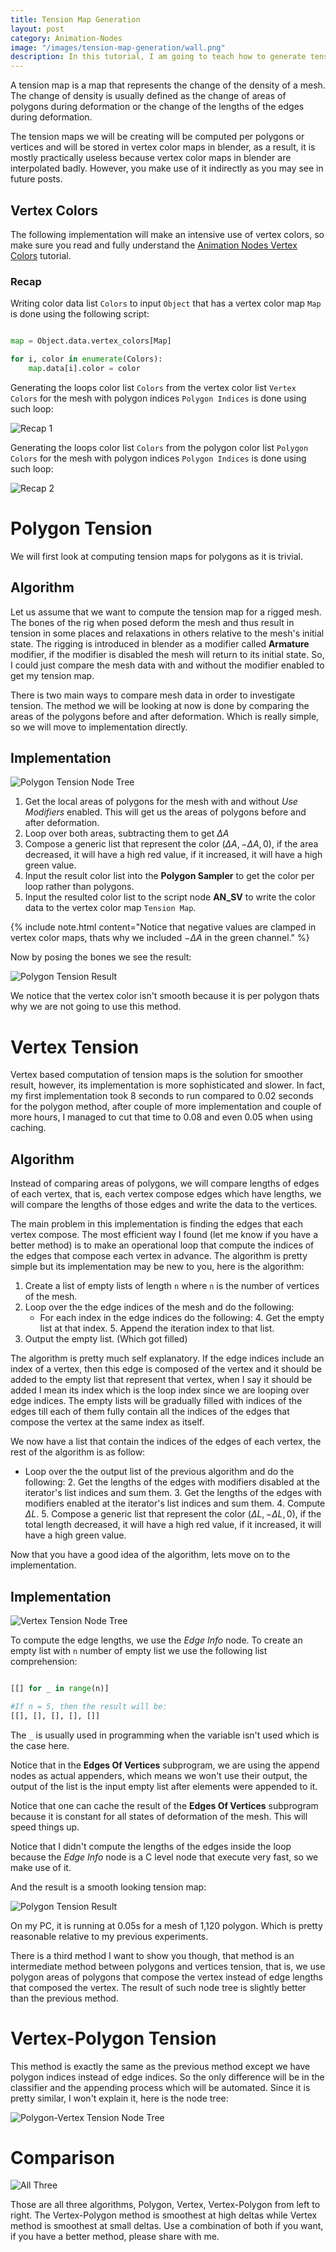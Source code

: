```yaml
---
title: Tension Map Generation
layout: post
category: Animation-Nodes
image: "/images/tension-map-generation/wall.png"
description: In this tutorial, I am going to teach how to generate tension maps in blender using Animation Nodes.
---
```


A tension map is a map that represents the change of the density of a mesh. The change of density is usually defined as the change of areas of polygons during deformation or the change of the lengths of the edges during deformation.

The tension maps we will be creating will be computed per polygons or vertices and will be stored in vertex color maps in blender, as a result, it is mostly practically useless because vertex color maps in blender are interpolated badly. However, you make use of it indirectly as you may see in future posts.


## Vertex Colors

The following implementation will make an intensive use of vertex colors, so make sure you read and fully understand the [Animation Nodes Vertex Colors](https://squircleart.github.io/animation-nodes/animation-nodes-vertex-colors.html) tutorial.

### Recap

Writing color data list `Colors` to input `Object` that has a vertex color map `Map` is done using the following script:

~~~python

map = Object.data.vertex_colors[Map]

for i, color in enumerate(Colors):
	map.data[i].color = color

~~~

Generating the loops color list `Colors` from the vertex color list `Vertex Colors` for the mesh with polygon indices `Polygon Indices` is done using such loop:

![Recap 1](/images/tension-map-generation/recap_1.png)

Generating the loops color list `Colors` from the polygon color list `Polygon Colors` for the mesh with polygon indices `Polygon Indices` is done using such loop:

![Recap 2](/images/tension-map-generation/recap_2.png)

# Polygon Tension

We will first look at computing tension maps for polygons as it is trivial.

## Algorithm

Let us assume that we want to compute the tension map for a rigged mesh. The bones of the rig when posed deform the mesh and thus result in tension in some places and relaxations in others relative to the mesh's initial state. The rigging is introduced in blender as a modifier called **Armature** modifier, if the modifier is disabled the mesh will return to its initial state. So, I could just compare the mesh data with and without the modifier enabled to get my tension map.

There is two main ways to compare mesh data in order to investigate tension. The method we will be looking at now  is done by comparing the areas of the polygons before and after deformation. Which is really simple, so we will move to implementation directly.

## Implementation

![Polygon Tension Node Tree](/images/tension-map-generation/polygon_tension_node_tree.png)

1. Get the local areas of polygons for the mesh with and without *Use Modifiers* enabled. This will get us the areas of polygons before and after deformation.
2. Loop over both areas, subtracting them to get $\Delta {A}$
3. Compose a generic list that represent the color $(\Delta {A}, -\Delta {A}, 0)$, if the area decreased, it will have a high red value, if it increased, it will have a high green value.
4. Input the result color list into the **Polygon Sampler** to get the color per loop rather than polygons.
5. Input the resulted color list to the script node **AN_SV** to write the color data to the vertex color map `Tension Map`.

{% include note.html content="Notice that negative values are clamped in vertex color maps, thats why we included $-\Delta {A}$ in the green channel." %}

Now by posing the bones we see the result:

![Polygon Tension Result](/images/tension-map-generation/polygon_tension_node_tree.gif)

We notice that the vertex color isn't smooth because it is per polygon thats why we are not going to use this method.

# Vertex Tension

Vertex based computation of tension maps is the solution for smoother result, however, its implementation is more sophisticated and slower. In fact, my first implementation took 8 seconds to run compared to 0.02 seconds for the polygon method, after couple of more implementation and couple of more hours, I managed to cut that time to 0.08 and even 0.05 when using caching.

## Algorithm

Instead of comparing areas of polygons, we will compare lengths of edges of each vertex, that is, each vertex compose edges which have lengths, we will compare the lengths of those edges and write the data to the vertices.

The main problem in this implementation is finding the edges that each vertex compose. The most efficient way I found (let me know if you have a better method) is to make an operational loop that compute the indices of the edges that compose each vertex in advance. The algorithm is pretty simple but its implementation may be new to you, here is the algorithm:

1. Create a list of empty lists of length `n` where `n` is the number of vertices of the mesh.
2. Loop over the the edge indices of the mesh and do the following:
	- For each index in the edge indices do the following:
		4. Get the empty list at that index.
		5. Append the iteration index to that list.
6. Output the empty list. (Which got filled)

The algorithm is pretty much self explanatory. If the edge indices include an index of a vertex, then this edge is composed of the vertex and it should be added to the empty list that represent that vertex, when I say it should be added I mean its index which is the loop index since we are looping over edge indices. The empty lists will be gradually filled with indices of the edges till each of them fully contain all the indices of the edges that compose the vertex at the same index as itself.

We now have a list that contain the indices of the edges of each vertex, the rest of the algorithm is as follow:

- Loop over the the output list of the previous algorithm and do the following:
	2. Get the lengths of the edges with modifiers disabled at the iterator's list indices and sum them.
	3. Get the lengths of the edges with modifiers enabled at the iterator's list indices and sum them.
	4. Compute $\Delta L$.
	5. Compose a generic list that represent the color $(\Delta {L}, -\Delta {L}, 0)$, if the total length decreased, it will have a high red value, if it increased, it will have a high green value.

Now that you have a good idea of the algorithm, lets move on to the implementation.

## Implementation

![Vertex Tension Node Tree](/images/tension-map-generation/vertex_tension_node_tree.png)

To compute the edge lengths, we use the *Edge Info* node. To create an empty list with `n` number of empty list we use the following list comprehension:

~~~python

[[] for _ in range(n)]

#If n = 5, then the result will be:
[[], [], [], [], []]

~~~

The `_` is usually used in programming when the variable isn't used which is the case here.

Notice that in the **Edges Of Vertices** subprogram, we are using the append nodes as actual appenders, which means we won't use their output, the output of the list is the input empty list after elements were appended to it.

Notice that one can cache the result of the **Edges Of Vertices** subprogram because it is constant for all states of deformation of the mesh. This will speed things up.

Notice that I didn't compute the lengths of the edges inside the loop because the *Edge Info* node is a C level node that execute very fast, so we make use of it.

And the result is a smooth looking tension map:


![Polygon Tension Result](/images/tension-map-generation/vertex_tension_node_tree.gif)

On my PC, it is running at 0.05s for a mesh of 1,120 polygon. Which is pretty reasonable relative to my previous experiments.

There is a third method I want to show you though, that method is an intermediate method between polygons and vertices tension, that is, we use polygon areas of polygons that compose the vertex instead of edge lengths that composed the vertex. The result of such node tree is slightly better than the previous method.

# Vertex-Polygon Tension

This method is exactly the same as the previous method except we have polygon indices instead of edge indices. So the only difference will be in the classifier and the appending process which will be automated. Since it is pretty similar, I won't explain it, here is the node tree:

![Polygon-Vertex Tension Node Tree](/images/tension-map-generation/vertex_polygon_tension_node_tree.png)

# Comparison

![All Three](/images/tension-map-generation/wall.png)

Those are all three algorithms, Polygon, Vertex, Vertex-Polygon from left to right. The Vertex-Polygon method is smoothest at high deltas while Vertex method is smoothest at small deltas. Use a combination of both if you want, if you have a better method, please share with me.
